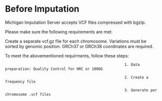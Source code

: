 # Before Imputation

Michigan Imputation Server accepts VCF files compressed with bgzip. 

Please make sure the following requirements are met:

Create a separate vcf.gz file for each chromosome.
Variations must be sorted by genomic position.
GRCh37 or GRCh38 coordinates are required.

To meet the abovementioned requirments, follow these steps: 

                                                           1. Data preparation: Quality Control for HRC or 1000G 
                                                                               
                                                           2. Create a frequency file
                     
                                                           3. Generate per chromosome .vcf files

                                                    
